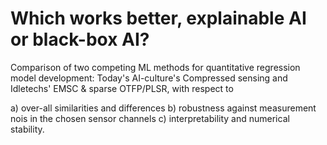 Which works better, explainable AI or black-box AI?
=
Comparison of  two competing ML methods for quantitative regression model development: Today's AI-culture's  Compressed sensing and Idletechs' EMSC & sparse OTFP/PLSR, with respect to

a) over-all similarities and differences 
b) robustness against measurement nois in the chosen sensor channels
c) interpretability and numerical stability.

